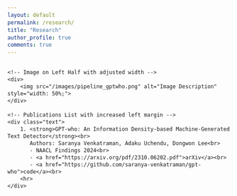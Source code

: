 ```yaml
---
layout: default
permalink: /research/
title: "Research"
author_profile: true
comments: true
---
```


<html lang="en">
<head>
<meta charset="UTF-8">
<meta name="viewport" content="width=device-width, initial-scale=1.0">
<title>Publications</title>
<style>
  .container {
    display: flex;
    justify-content: center; /* Center content horizontally */
    align-items: flex-start; /* Align items at the top vertically */
  }

  .content {
    max-width: 800px; /* Limit maximum width for better readability */
    display: flex;
  }

  .text {
    flex: 1;
    margin-left: 20px;
  }
</style>
</head>
<body>

<div class="container">
  <div class="content">

    <!-- Image on Left Half with adjusted width -->
    <div>
        <img src="/images/pipeline_gptwho.png" alt="Image Description" style="width: 50%;">
    </div>

    <!-- Publications List with increased left margin -->
    <div class="text">
        1. <strong>GPT-who: An Information Density-based Machine-Generated Text Detector</strong><br>
           Authors: Saranya Venkatraman, Adaku Uchendu, Dongwon Lee<br>
           - NAACL Findings 2024<br>
           - <a href="https://arxiv.org/pdf/2310.06202.pdf">arXiv</a><br>
           - <a href="https://github.com/saranya-venkatraman/gpt-who">code</a><br>
        <hr>
    </div>

  </div>
</div>

</body>
</html>
